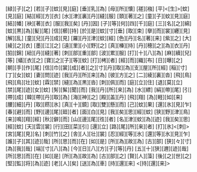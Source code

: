 [緑][子][之] [若][子][蚊][見][庭] [垂][乳][為] [母][所][懐] [褨][襁] [平]<[生]>[蚊][見][庭] [結][經][方][衣] [水][津][裏][丹][縫][服] [頚][著][之] [童][子][蚊][見][庭] [結][幡] [袂][著][衣] [服][我][矣] [丹][因] [子][等][何][四][千][庭] [三][名][之][綿] [蚊][黒][為][髪][尾] [信][櫛][持] [於][是][蚊][寸][垂] [取][束] [擧][而][裳][纒][見] [解][乱] [童][兒][丹][成][見] [羅][丹][津][蚊][經] [色][丹][名][著][来] [紫][之] [大][綾][之][衣] [墨][江][之] [遠][里][小][野][之] [真][榛][持] [丹][穂][之][為][衣][丹] [狛][錦] [紐][丹][縫][著] [刺][部][重][部] [波][累][服] [打][十][八][為] [麻][續][兒][等] [蟻][衣][之] [寶][之][子][等][蚊] [打][栲][者] [經][而][織][布] [日][曝][之] [朝][手][作][尾] [信][巾][裳][成][者][之][寸][丹][取][為][支][屋][所][經] [稲][寸][丁][女][蚊] [妻][問][迹] [我][丹][所][来][為] [彼][方][之] [二][綾][裏][沓] [飛][鳥] [飛][鳥][壮][蚊] [霖][禁] [縫][為][黒][沓] [刺][佩][而] [庭][立][住] [退][莫][立] [禁][尾][迹][女][蚊] [髣][髴][聞][而] [我][丹][所][来][為] [水][縹] [絹][帶][尾] [引][帶][成] [韓][帶][丹][取][為] [海][神][之] [殿][盖][丹] [飛][翔] [為][軽][如][来] [腰][細][丹] [取][餝][氷] [真][十][鏡] [取][雙][懸][而] [己][蚊][果] [還][氷][見][乍] [春][避][而] [野][邊][尾][廻][者] [面][白][見] [我][矣][思][經][蚊] [狭][野][津][鳥] [来][鳴][翔][經] [秋][僻][而] [山][邊][尾][徃][者] [名][津][蚊][為][迹] [我][矣][思][經][蚊] [天][雲][裳] [行][田][菜][引] [還][立] [路][尾][所][来][者] [打][氷]<[刺]> [宮][尾][見][名] [刺][竹][之] [舎][人][壮][裳] [忍][經][等][氷] [還][等][氷][見][乍] [誰][子][其][迹][哉] [所][思][而][在] [如][是] [所][為][故][為] [古][部] [狭][々][寸][為][我][哉] [端][寸][八][為] [今][日][八][方][子][等][丹] [五][十][狭][邇][迹][哉] [所][思][而][在] [如][是] [所][為][故][為] [古][部][之] [賢][人][藻] [後][之][世][之] [堅][監][将][為][迹] [老][人][矣] [送][為][車] [持][還][来] <[持][還][来]>
